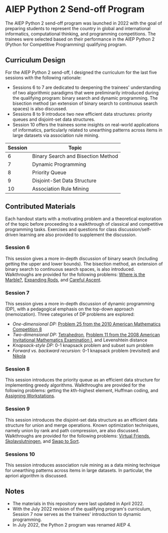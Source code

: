 # AIEP Python 2 Send-off Program
The AIEP Python 2 send-off program was launched in 2022 with the goal of preparing students to represent the country in global and international informatics, computational thinking, and programming competitions. The trainees were selected based on their performance in the AIEP Python 2 (Python for Competitive Programming) qualifying program.

## Curriculum Design
For the AIEP Python 2 send-off, I designed the curriculum for the last five sessions with the following rationale:
- Sessions 6 to 7 are dedicated to deepening the trainees' understanding of two algorithmic paradigms that were preliminarily introduced during the qualifying program: binary search and dynamic programming. The bisection method (an extension of binary search to continuous search spaces) is also discussed.
- Sessions 8 to 9 introduce two new efficient data structures: priority queues and disjoint-set data structures.
- Session 10 offers the trainees some insights on real-world applications of informatics, particularly related to unearthing patterns across items in large datasets via association rule mining.

Session | Topic
-- | --
6 | Binary Search and Bisection Method
7 | Dynamic Programming
8 | Priority Queue
9 | Disjoint-Set Data Structure
10 | Association Rule Mining

## Contributed Materials
Each handout starts with a motivating problem and a theoretical exploration of the topic before proceeding to a walkthrough of classical and competitive programming tasks. Exercises and questions for class discussion/self-driven learning are also provided to supplement the discussion.

### Session 6
This session gives a more in-depth discussion of binary search (including getting the upper and lower bounds). The bisection method, an extension of binary search to continuous search spaces, is also introduced. Walkthroughs are provided for the following problems: [Where is the Marble?](https://onlinejudge.org/external/104/10474.pdf), [Expanding Rods](https://open.kattis.com/problems/expandingrods), and [Careful Ascent](https://open.kattis.com/problems/carefulascent).

### Session 7
This session gives a more in-depth discussion of dynamic programming (DP), with a pedagogical emphasis on the top-down approach (memoization). Three categories of DP problems are explored:
- _One-dimensional DP:_ [Problem 25 from the 2010 American Mathematics Competition 8](https://artofproblemsolving.com/wiki/index.php/2010_AMC_8_Problems/Problem_25)
- _Two-dimensional DP:_ [Tetrahedron](https://codeforces.com/problemset/problem/166/E), [Problem 11 from the 2008 American Invitational Mathematics Examination I](https://artofproblemsolving.com/wiki/index.php/2008_AIME_I_Problems/Problem_11), and Levenshtein distance
- _Knapsack-style DP:_ 0-1 knapsack problem and subset sum problem
- _Forward vs. backward recursion:_ 0-1 knapsack problem (revisited) and [Nikola](https://open.kattis.com/problems/nikola)

### Session 8
This session introduces the priority queue as an efficient data structure for implementing greedy algorithms. Walkthroughs are provided for the following problems: getting the *k*th-highest element, Huffman coding, and [Assigning Workstations](https://open.kattis.com/problems/workstations).

### Session 9
This session introduces the disjoint-set data structure as an efficient data structure for union and merge operations. Known optimization techniques, namely union by rank and path compression, are also discussed. Walkthroughs are provided for the following problems: [Virtual Friends](https://open.kattis.com/problems/virtualfriends), [Skolavslutningen](https://open.kattis.com/problems/skolavslutningen), and [Swap to Sort](https://open.kattis.com/problems/swaptosort).

### Sessions 10
This session introduces association rule mining as a data mining technique for unearthing patterns across items in large datasets. In particular, the apriori algorithm is discussed.

## Notes
- The materials in this repository were last updated in April 2022.
- With the July 2022 revision of the qualifying program's curriculum, Session 7 now serves as the trainees' introduction to dynamic programming.
- In July 2022, the Python 2 program was renamed AIEP 4.
